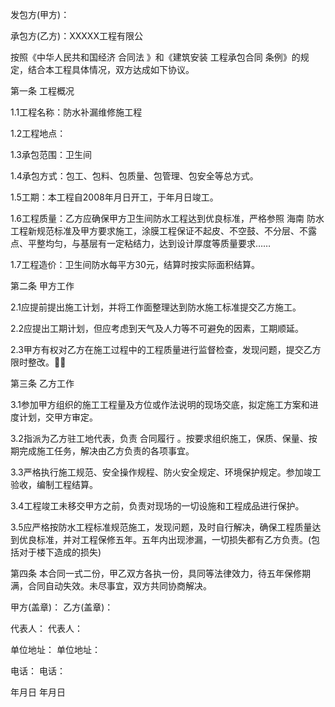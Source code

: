 
 


发包方(甲方)：


承包方(乙方)：XXXXX工程有限公


按照《中华人民共和国经济
合同法
》和《建筑安装
工程承包合同
条例》的规定，结合本工程具体情况，双方达成如下协议。


第一条 工程概况


1.1工程名称：防水补漏维修施工程


1.2工程地点：


1.3承包范围：卫生间


1.4承包方式：包工、包料、包质量、包管理、包安全等总方式。


1.5工期：本工程自2008年月日开工，于年月日竣工。


1.6工程质量：乙方应确保甲方卫生间防水工程达到优良标准，严格参照
海南
防水工程新规范标准及甲方要求施工，涂膜工程保证不起皮、不空鼓、不分层、不露点、平整均匀，与基层有一定粘结力，达到设计厚度等质量要求……


1.7工程造价：卫生间防水每平方30元，结算时按实际面积结算。


第二条 甲方工作


2.1应提前提出施工计划，并将工作面整理达到防水施工标准提交乙方施工。


2.2应提出工期计划，但应考虑到天气及人力等不可避免的因素，工期顺延。


2.3甲方有权对乙方在施工过程中的工程质量进行监督检查，发现问题，提交乙方限时整改。


第三条 乙方工作


3.1参加甲方组织的施工工程量及方位或作法说明的现场交底，拟定施工方案和进度计划，交甲方审定。


3.2指派为乙方驻工地代表，负责
合同履行
。按要求组织施工，保质、保量、按期完成施工任务，解决由乙方负责的各项事宜。


3.3严格执行施工规范、安全操作规程、防火安全规定、环境保护规定。参加竣工验收，编制工程结算。


3.4工程竣工未移交甲方之前，负责对现场的一切设施和工程成品进行保护。


3.5应严格按防水工程标准规范施工，发现问题，及时自行解决，确保工程质量达到优良标准，并对工程保修五年。五年内出现渗漏，一切损失都有乙方负责。(包括对于楼下造成的损失)


第四条 本合同一式二份，甲乙双方各执一份，具同等法律效力，待五年保修期满，合同自动失效。未尽事宜，双方共同协商解决。


甲方(盖章)：      乙方(盖章)：


代表人：           代表人：


单位地址：        单位地址：


电话：              电话：


年月日              年月日
 


 

 
 
 
 
 
  


  
 

  


  


  
 
 
 
 

